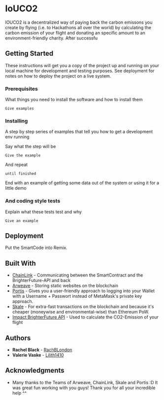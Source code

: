 # IoUCO2
IOUCO2 is a decentralized way of paying back the carbon emissons you create by flying (i.e. to Hackathons all over the world) by calculating the carbon emission of your flight and donating an specific amount to an environment-friendly charity. 
After successfu

## Getting Started

These instructions will get you a copy of the project up and running on your local machine for development and testing purposes. See deployment for notes on how to deploy the project on a live system.

### Prerequisites

What things you need to install the software and how to install them

```
Give examples
```

### Installing

A step by step series of examples that tell you how to get a development env running

Say what the step will be

```
Give the example
```

And repeat

```
until finished
```

End with an example of getting some data out of the system or using it for a little demo

### And coding style tests

Explain what these tests test and why

```
Give an example
```

## Deployment
Put the SmartCode into Remix. 


## Built With

* [ChainLink](https://chain.link/) - Communicating between the SmartContract and the BrighterFuture-API and back
* [Arweave](https://www.arweave.org/) - Storing static websites on the blockchain
* [Portis](https://www.portis.io//) - Gives you a user-friendly approach to logging into your Wallet with a Username + Passwort instead of MetaMask's private key approach. 
* [Skale](https://skalelabs.com/) - For extra-fast transactions on the blockchain and because it's cheaper (moneywise and environmental-wise) than Ethereum PoW. 
* [Impact BrighterFuture API](http://impact.brighterplanet.com/flights.json?destination_airport=CDG&origin_airport=SXF&timeframe=2019-01-01%2F2020-01-01) - Used to calculate the CO2-Emission of your flight 

## Authors

* **Rachel Black** - [RachBLondon](https://github.com/RachBLondon)
* **Valerie Vaske** - [Lilith1410](https://github.com/Lilith1410)

## Acknowledgments

* Many thanks to the Teams of Arweave, ChainLink, Skale and Portis :D It was great fun working with you guys! Thank you for all your incredible help ^^
